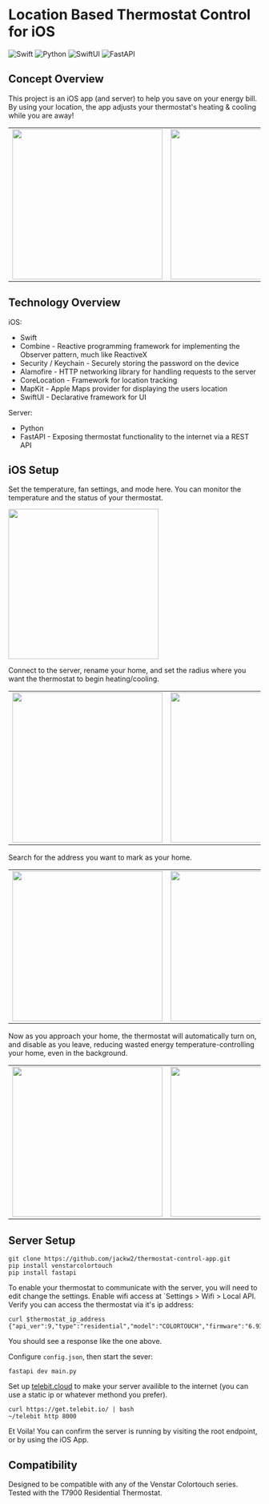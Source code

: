 # Location Based Thermostat Control for iOS

![Swift](https://img.shields.io/badge/Swift-FA7343?style=for-the-badge&logo=swift&logoColor=white)
![Python](https://img.shields.io/badge/Python-3776AB?style=for-the-badge&logo=python&logoColor=white)
![SwiftUI](https://img.shields.io/badge/SwiftUI-0078D7?style=for-the-badge&logo=swift&logoColor=white)
![FastAPI](https://img.shields.io/badge/FastAPI-009688?style=for-the-badge&logo=fastapi&logoColor=white)

## Concept Overview

This project is an iOS app (and server) to help you save on your energy bill. By using your location, the app adjusts your thermostat's heating & cooling while you are away!


<table>
  <tr>
    <td><img src="./readme-images/thermostat.jpg" width="300"/></td>
    <td><img src="./readme-images/control-panel.png" height="300"/></td>
    <td><td><img src="./readme-images/home.png" height="300"/></td></td>
    <td><td><img src="./readme-images/icon-transparent.png" height="100"/></td></td>
  </tr>
</table>
    
## Technology Overview

iOS:

- Swift
- Combine - Reactive programming framework for implementing the Observer pattern, much like ReactiveX
- Security / Keychain - Securely storing the password on the device
- Alamofire - HTTP networking library for handling requests to the server
- CoreLocation - Framework for location tracking 
- MapKit - Apple Maps provider for displaying the users location
- SwiftUI - Declarative framework for UI

Server:

- Python
- FastAPI - Exposing thermostat functionality to the internet via a REST API

## iOS Setup

Set the temperature, fan settings, and mode here. You can monitor the temperature and the status of your thermostat.

<img src="./readme-images/control-panel.png" width="300"/>

Connect to the server, rename your home, and set the radius where you want the thermostat to begin heating/cooling.
<table>
  <tr>
    <td><img src="./readme-images/settings-empty.png" width="300"/></td>
    <td><img src="./readme-images/settings.png" width="300"/></td>
  </tr>
</table>

Search for the address you want to mark as your home.

<table>
  <tr>
    <td><img src="./readme-images/address-search.png" width="300"/></td>
    <td><img src="./readme-images/saving-address.png" width="300"/></td>
  </tr>
</table>

Now as you approach your home, the thermostat will automatically turn on, and disable as you leave, reducing wasted energy temperature-controlling your home, even in the background.

<table>
  <tr>
    <td><img src="./readme-images/away.png" width="300"/></td>
    <td><img src="./readme-images/home.png" width="300"/></td>
  </tr>
</table>

## Server Setup

```
git clone https://github.com/jackw2/thermostat-control-app.git
pip install venstarcolortouch
pip install fastapi
```

To enable your thermostat to communicate with the server, you will need to edit change the settings. Enable wifi access at `Settings > Wifi > Local API. Verify you can access the thermostat via it's ip address:

```
curl $thermostat_ip_address
{"api_ver":9,"type":"residential","model":"COLORTOUCH","firmware":"6.93"}
```

You should see a response like the one above.

Configure `config.json`, then start the sever:

```
fastapi dev main.py
```

Set up [telebit.cloud](https://telebit.cloud/) to make your server availible to the internet (you can use a static ip or whatever methond you prefer).

```
curl https://get.telebit.io/ | bash
~/telebit http 8000
```

Et Voila! You can confirm the server is running by visiting the root endpoint, or by using the iOS App. 

## Compatibility

Designed to be compatible with any of the Venstar Colortouch series. Tested with the T7900 Residential Thermostat.
